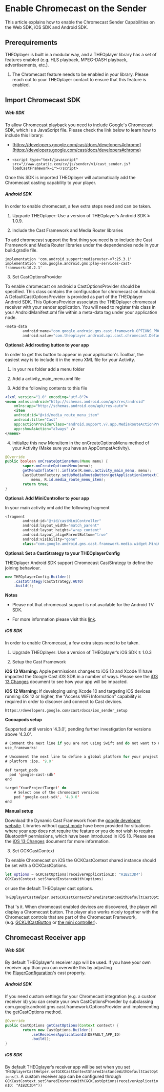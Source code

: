 # Enable Chromecast on the Sender

This article explains how to enable the Chromecast Sender Capabilities on the Web SDK, iOS SDK and Android SDK.

## Prerequirements

THEOplayer is built in a modular way, and a THEOplayer library has a set of features enabled (e.g. HLS playback, MPEG-DASH playback, advertisements, etc.).

1. The Chromecast feature needs to be enabled in your library. Please reach out to your THEOplayer contact to ensure that this feature is enabled.

## Import Chromecast SDK

##### Web SDK

To allow Chromecast playback you need to include Google's Chromecast SDK, which is a JavaScript file. Please check the link below to learn how to include this library:

- [https://developers.google.com/cast/docs/developers#chrome](https://developers.google.com/cast/docs/developers#chrome)

- `<script type="text/javascript" src="//www.gstatic.com/cv/js/sender/v1/cast_sender.js?loadCastFramework=1"></script>`

Once this SDK is imported THEOplayer will automatically add the Chromecast casting capability to your player.

##### Android SDK

In order to enable chromecast, a few extra steps need and can be taken. 

1. Upgrade THEOplayer: Use a version of THEOplayer’s Android SDK ≥ 1.0.9.

2. Include the Cast Framework and Media Router libraries

To add chromecast support the first thing you need is to include the Cast Framework and Media Router libraries under the dependencies node in your build.gradle file.

    implementation 'com.android.support:mediarouter-v7:25.3.1'
    implementation 'com.google.android.gms:play-services-cast-framework:10.2.1'

3. Set CastOptionsProvider

To enable chromecast on android a CastOptionsProvider should be specified. This class contains the configuration for chromecast on Android. A DefaultCastOptionsProvider is provided as part of the THEOplayer Android SDK. This OptionsProvider associates the THEOplayer chromecast receiver with your sender application. You will need to register this class in your AndroidManifest.xml file within a meta-data tag under your application node.

```java
<meta-data
        android:name="com.google.android.gms.cast.framework.OPTIONS_PROVIDER_CLASS_NAME"
        android:value="com.theoplayer.android.api.cast.chromecast.DefaultCastOptionsProvider"/>
```

**Optional: Add routing button to your app**

In order to get this button to appear in your application's Toolbar, the easiest way is to include it in the menu XML file for your Activity.

1. In your res folder add a menu folder

2. Add a activity_main_menu.xml file

3. Add the following contents to this file

```xml
<?xml version="1.0" encoding="utf-8"?>
<menu xmlns:android="http://schemas.android.com/apk/res/android"
    xmlns:app="http://schemas.android.com/apk/res-auto">
    <item
    android:id="@+id/media_route_menu_item"
    android:title="Cast"
    app:actionProviderClass="android.support.v7.app.MediaRouteActionProvider"
    app:showAsAction="always" />
</menu>
```

4. Initialize this new MenuItem in the onCreateOptionsMenu method of your Activity (Make sure you have an AppCompatActivity).
```java
@Override
public boolean onCreateOptionsMenu(Menu menu) {
        super.onCreateOptionsMenu(menu);
        getMenuInflater().inflate(R.menu.activity_main_menu, menu);
        CastButtonFactory.setUpMediaRouteButton(getApplicationContext(),
            menu, R.id.media_route_menu_item);
        return true;
}
```
    
**Optional: Add MiniController to your app**

In your main activity xml add the following fragment

```java
<fragment
        android:id="@+id/castMiniController"
        android:layout_width="match_parent"
        android:layout_height="wrap_content"
        android:layout_alignParentBottom="true"
        android:visibility="gone"
        class="com.google.android.gms.cast.framework.media.widget.MiniControllerFragment" />
```

**Optional: Set a CastStrategy to your THEOplayerConfig**

THEOplayer Android SDK support Chromecast CastStrategy to define the joining behaviour.

```java
new THEOplayerConfig.Builder()
    .castStrategy(CastStrategy.AUTO)
    .build();
```

**Notes**

- Please not that chromecast support is not available for the Android TV SDK.  

- For more information please visit this [link](https://support.theoplayer.com/hc/en-us/articles/214343065-Player-API#CastConfiguration).

##### iOS SDK

In order to enable Chromecast, a few extra steps need to be taken.

1. Upgrade THEOplayer: Use a version of THEOplayer’s iOS SDK ≥ 1.0.3

2. Setup the Cast Framework

**iOS 13 Warning:** Apple permissions changes to iOS 13 and Xcode 11 have impacted the Google Cast iOS SDK in a number of ways. Please see the [iOS 13 Changes](https://developers.google.com/cast/docs/ios_sender/ios13_changes) document to see how your app will be impacted.

**iOS 12 Warning:** If developing using Xcode 10 and targeting iOS devices running iOS 12 or higher, the "Access WiFi Information" capability is required in order to discover and connect to Cast devices.

    https://developers.google.com/cast/docs/ios_sender_setup

**Cocoapods setup**

Supported until version '4.3.0', pending further investigation for versions above '4.3.0'.

```swift
# Comment the next line if you are not using Swift and do not want to use dynamic frameworks
use_frameworks!

# Uncomment the next line to define a global platform for your project
# platform :ios, '9.0'

def target_pods
  pod 'google-cast-sdk'
end

target'YourProjectTarget' do
    # Select one of the chromecast versions
    pod 'google-cast-sdk', '4.3.0'
end
```

**Manual setup**

Download the Dynamic Cast Framework from the [google developer website](https://developers.google.com/cast/docs/ios_sender/). Libraries without [guest mode](https://developers.google.com/cast/docs/guest_mode) have been provided for situations where your app does not require the feature or you do not wish to require Bluetooth® permissions, which have been introduced in iOS 13. Please see the [iOS 13 Changes](https://developers.google.com/cast/docs/ios_sender/ios13_changes) document for more information.

3. Set GCKCastContext

To enable Chromecast on iOS the GCKCastContext shared instance should be set with a GCKCastOptions.

```swift
let options = GCKCastOptions(receiverApplicationID: "A1B2C3D4")
GCKCastContext.setSharedInstanceWith(options)
```

or use the default THEOplayer cast options.

```swift
THEOplayerCastHelper.setGCKCastContextSharedInstanceWithDefaultCastOptions()
```
That 's it. When chromecast enabled devices are discovered, the player will display a Chromecast button. The player also works nicely together with the Chromecast controls that are part of the Chromecast Framework, (e.g. [GCKUICastButton](https://developers.google.com/cast/docs/ios_sender_integrate#add_a_cast_button) or [the mini controller](https://developers.google.com/cast/docs/ios_sender_integrate#add_mini_controllers)).

## Chromecast Receiver app

##### Web SDK

By default THEOplayer's receiver app will be used. If you have your own receiver app than you can overwrite this by adjusting the [PlayerConfiguration](https://support.theoplayer.com/hc/en-us/articles/214343065-Player-API#CastConfiguration)'s cast property.

##### Android SDK

If you need custom settings for your Chromecast integration (e.g. a custom receiver id) you can create your own CastOptionsProvider by subclassing com.google.android.gms.cast.framework.OptionsProvider and implementing the getCastOptions method.

```java
@Override
public CastOptions getCastOptions(Context context) {
        return new CastOptions.Builder()
            .setReceiverApplicationId(DEFAULT_APP_ID)
            .build();
}
```

##### iOS SDK
By default THEOplayer’s receiver app will be set when you set `THEOplayerCastHelper.setGCKCastContextSharedInstanceWithDefaultCastOptions()`. A custom receiver app can be configured through `GCKCastContext.setSharedInstanceWith(GCKCastOptions(receiverApplicationID: "A1B2C3D4"))`